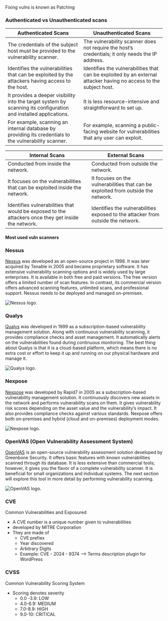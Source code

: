 Fixing vulns is known as Patching

### Authenticated vs Unauthenticated scans

|Authenticated Scans|Unauthenticated Scans|
|---|---|
|The credentials of the subject host must be provided to the vulnerability scanner.|The vulnerability scanner does not require the host’s credentials; it only needs the IP address.|
|Identifies the vulnerabilities that can be exploited by the attackers having access to the host.|Identifies the vulnerabilities that can be exploited by an external attacker having no access to the subject host.|
|It provides a deeper visibility into the target system by scanning its configuration and installed applications.|It is less resource-intensive and straightforward to set up.|
|For example, scanning an internal database by providing its credentials to the vulnerability scanner.|For example, scanning a public-facing website for vulnerabilities that any user can exploit.|

|Internal Scans|External Scans|
|---|---|
|Conducted from inside the network.|Conducted from outside the network.|
|It focuses on the vulnerabilities that can be exploited inside the network.|It focuses on the vulnerabilities that can be exploited from outside the network.|
|Identifies vulnerabilities that would be exposed to the attackers once they get inside the network.|Identifies the vulnerabilities exposed to the attacker from outside the network.|

#### Most used vuln scanners
### Nessus

[Nessus](https://www.tenable.com/products/nessus) was developed as an open-source project in 1998. It was later acquired by Tenable in 2005 and became proprietary software. It has extensive vulnerability scanning options and is widely used by large enterprises. It is available in both free and paid versions. The free version offers a limited number of scan features. In contrast, its commercial version offers advanced scanning features, unlimited scans, and professional support. Nessus needs to be deployed and managed on-premises.


![Nessus logo.](https://tryhackme-images.s3.amazonaws.com/user-uploads/6645aa8c024f7893371eb7ac/room-content/6645aa8c024f7893371eb7ac-1726737640788.png)  

### Qualys

[Qualys](https://qualys.com/) was developed in 1999 as a subscription-based vulnerability management solution. Along with continuous vulnerability scanning, it provides compliance checks and asset management. It automatically alerts on the vulnerabilities found during continuous monitoring. The best thing about Qualys is that it is a cloud-based platform, which means there is no extra cost or effort to keep it up and running on our physical hardware and manage it.

![Qualys logo.](https://tryhackme-images.s3.amazonaws.com/user-uploads/6645aa8c024f7893371eb7ac/room-content/6645aa8c024f7893371eb7ac-1726737640778.png)  

### Nexpose

[Nexpose](https://www.rapid7.com/products/nexpose/) was developed by Rapid7 in 2005 as a subscription-based vulnerability management solution. It continuously discovers new assets in the network and performs vulnerability scans on them. It gives vulnerability risk scores depending on the asset value and the vulnerability’s impact. It also provides compliance checks against various standards. Nexpose offers both on-premises and hybrid (cloud and on-premises) deployment modes.

![Nexpose logo.](https://tryhackme-images.s3.amazonaws.com/user-uploads/6645aa8c024f7893371eb7ac/room-content/6645aa8c024f7893371eb7ac-1726737640774.png)  

### OpenVAS (Open Vulnerability Assessment System)

[OpenVAS](https://www.openvas.org/) is an open-source vulnerability assessment solution developed by Greenbone Security. It offers basic features with known vulnerabilities scanned through its database. It is less extensive than commercial tools; however, it gives you the flavor of a complete vulnerability scanner. It is beneficial for small organizations and individual systems. The next section will explore this tool in more detail by performing vulnerability scanning.

![OpenVAS logo.](https://tryhackme-images.s3.amazonaws.com/user-uploads/6645aa8c024f7893371eb7ac/room-content/6645aa8c024f7893371eb7ac-1726737640798.png)
### CVE

Common Vulnerabilities and Exposured
- A CVE number is a unique number given to vulnerabilities
- developed by MITRE Corporation
- They are made of
	- CVE prefiex
	- Year discovered
	- Arbitrary Digits
	- Example: CVE - 2024 - 9374 --> Terms description plugin for WordPress

### CVSS
Common Vulnerability Scoring System
- Scoring denotes severity
	- 0.0 -3.9: LOW
	- 4.0-6.9: MEDIUM
	- 7.0-8.9: HIGH
	- 9.0-10: CRITICAL
